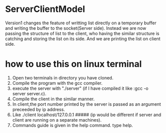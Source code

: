 # ServerClientModel
Version1 changes the feature of writting list directly on a temporary buffer and writing the buffer to the socket(Server side). Instead we are now passing the structure of list to the client, who having the similar structure is catching and storing the list on its side. And we are printing the list on client side.

# how to use this on linux terminal
1) Open two terminals in directory you have cloned.
2) Compile the program with the gcc compiler.
3) execute the server with "./server" (if I have compiled it like :gcc -o server server.c).
4) Compile the client in the similar manner.
5) In client,the port number printed by the server is passed as an argument preceeded by ip address.
6) Like ./client localhost/127.0.0.1 ##### (ip would be different if server and client are running on a separate machines).
7) Commands guide is given in the help command. type help.
